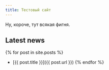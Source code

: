 ```yaml
---
title: Тестовый сайт
---
```


Ну, короче, тут всякая фигня.

Latest news
-----------

{% for post in site.posts %}
- [{{ post.title }}]({{ post.url }})
{% endfor %}
